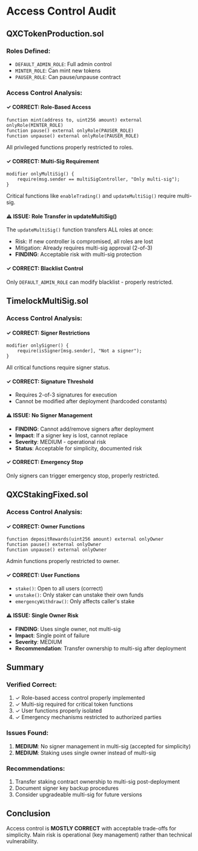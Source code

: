 # Access Control Audit

## QXCTokenProduction.sol

### Roles Defined:
- `DEFAULT_ADMIN_ROLE`: Full admin control
- `MINTER_ROLE`: Can mint new tokens
- `PAUSER_ROLE`: Can pause/unpause contract

### Access Control Analysis:

#### ✓ CORRECT: Role-Based Access
```solidity
function mint(address to, uint256 amount) external onlyRole(MINTER_ROLE)
function pause() external onlyRole(PAUSER_ROLE)
function unpause() external onlyRole(PAUSER_ROLE)
```
All privileged functions properly restricted to roles.

#### ✓ CORRECT: Multi-Sig Requirement
```solidity
modifier onlyMultiSig() {
    require(msg.sender == multiSigController, "Only multi-sig");
}
```
Critical functions like `enableTrading()` and `updateMultiSig()` require multi-sig.

#### ⚠ ISSUE: Role Transfer in updateMultiSig()
The `updateMultiSig()` function transfers ALL roles at once:
- Risk: If new controller is compromised, all roles are lost
- Mitigation: Already requires multi-sig approval (2-of-3)
- **FINDING**: Acceptable risk with multi-sig protection

#### ✓ CORRECT: Blacklist Control
Only `DEFAULT_ADMIN_ROLE` can modify blacklist - properly restricted.

## TimelockMultiSig.sol

### Access Control Analysis:

#### ✓ CORRECT: Signer Restrictions
```solidity
modifier onlySigner() {
    require(isSigner[msg.sender], "Not a signer");
}
```
All critical functions require signer status.

#### ✓ CORRECT: Signature Threshold
- Requires 2-of-3 signatures for execution
- Cannot be modified after deployment (hardcoded constants)

#### ⚠ ISSUE: No Signer Management
- **FINDING**: Cannot add/remove signers after deployment
- **Impact**: If a signer key is lost, cannot replace
- **Severity**: MEDIUM - operational risk
- **Status**: Acceptable for simplicity, documented risk

#### ✓ CORRECT: Emergency Stop
Only signers can trigger emergency stop, properly restricted.

## QXCStakingFixed.sol

### Access Control Analysis:

#### ✓ CORRECT: Owner Functions
```solidity
function depositRewards(uint256 amount) external onlyOwner
function pause() external onlyOwner
function unpause() external onlyOwner
```
Admin functions properly restricted to owner.

#### ✓ CORRECT: User Functions
- `stake()`: Open to all users (correct)
- `unstake()`: Only staker can unstake their own funds
- `emergencyWithdraw()`: Only affects caller's stake

#### ⚠ ISSUE: Single Owner Risk
- **FINDING**: Uses single owner, not multi-sig
- **Impact**: Single point of failure
- **Severity**: MEDIUM
- **Recommendation**: Transfer ownership to multi-sig after deployment

## Summary

### Verified Correct:
1. ✓ Role-based access control properly implemented
2. ✓ Multi-sig required for critical token functions
3. ✓ User functions properly isolated
4. ✓ Emergency mechanisms restricted to authorized parties

### Issues Found:
1. **MEDIUM**: No signer management in multi-sig (accepted for simplicity)
2. **MEDIUM**: Staking uses single owner instead of multi-sig

### Recommendations:
1. Transfer staking contract ownership to multi-sig post-deployment
2. Document signer key backup procedures
3. Consider upgradeable multi-sig for future versions

## Conclusion
Access control is **MOSTLY CORRECT** with acceptable trade-offs for simplicity. Main risk is operational (key management) rather than technical vulnerability.